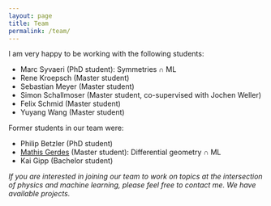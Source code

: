```yaml
---
layout: page
title: Team
permalink: /team/
---
```


I am very happy to be working with the following students:

- Marc Syvaeri (PhD student): Symmetries &cap; ML
- Rene Kroepsch (Master student) 
- Sebastian Meyer (Master student)
- Simon Schallmoser (Master student, co-supervised with Jochen Weller)
- Felix Schmid (Master student)
- Yuyang Wang (Master student)

Former students in our team were:

- Philip Betzler (PhD student)
- [Mathis Gerdes](https://mathisgerdes.github.io) (Master student): Differential geometry &cap; ML 
- Kai Gipp (Bachelor student)


*If you are interested in joining our team to work on topics at the intersection of physics and machine learning, please feel free to contact me. We have available projects.*
